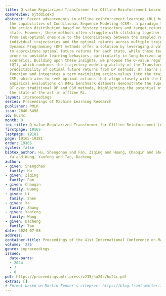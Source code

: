 ```yaml
---
title: Q-value Regularized Transformer for Offline Reinforcement Learning
openreview: ojtddicekd
abstract: Recent advancements in offline reinforcement learning (RL) have underscored
  the capabilities of Conditional Sequence Modeling (CSM), a paradigm that learns
  the action distribution based on history trajectory and target returns for each
  state. However, these methods often struggle with stitching together optimal trajectories
  from sub-optimal ones due to the inconsistency between the sampled returns within
  individual trajectories and the optimal returns across multiple trajectories. Fortunately,
  Dynamic Programming (DP) methods offer a solution by leveraging a value function
  to approximate optimal future returns for each state, while these techniques are
  prone to unstable learning behaviors, particularly in long-horizon and sparse-reward
  scenarios. Building upon these insights, we propose the Q-value regularized Transformer
  (QT), which combines the trajectory modeling ability of the Transformer with the
  predictability of optimal future returns from DP methods. QT learns an action-value
  function and integrates a term maximizing action-values into the training loss of
  CSM, which aims to seek optimal actions that align closely with the behavior policy.
  Empirical evaluations on D4RL benchmark datasets demonstrate the superiority of
  QT over traditional DP and CSM methods, highlighting the potential of QT to enhance
  the state-of-the-art in offline RL.
layout: inproceedings
series: Proceedings of Machine Learning Research
publisher: PMLR
issn: 2640-3498
id: hu24c
month: 0
tex_title: Q-value Regularized Transformer for Offline Reinforcement Learning
firstpage: 19165
lastpage: 19181
page: 19165-19181
order: 19165
cycles: false
bibtex_author: Hu, Shengchao and Fan, Ziqing and Huang, Chaoqin and Shen, Li and Zhang,
  Ya and Wang, Yanfeng and Tao, Dacheng
author:
- given: Shengchao
  family: Hu
- given: Ziqing
  family: Fan
- given: Chaoqin
  family: Huang
- given: Li
  family: Shen
- given: Ya
  family: Zhang
- given: Yanfeng
  family: Wang
- given: Dacheng
  family: Tao
date: 2024-07-08
address:
container-title: Proceedings of the 41st International Conference on Machine Learning
volume: '235'
genre: inproceedings
issued:
  date-parts:
  - 2024
  - 7
  - 8
pdf: https://proceedings.mlr.press/v235/hu24c/hu24c.pdf
extras: []
# Format based on Martin Fenner's citeproc: https://blog.front-matter.io/posts/citeproc-yaml-for-bibliographies/
---
```

